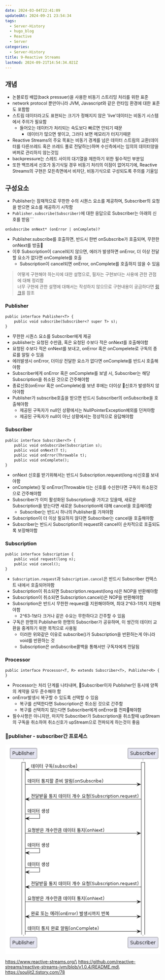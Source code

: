 ```yaml
---
date: 2024-03-04T22:41:09
updatedAt: 2024-09-21 23:54:34
tags:
  - Server-History
  - hugo_blog
  - Reactive
  - Server
categories:
  - Server-History
title: 9-Reactive Streams
lastmod: 2024-09-21T14:54:34.021Z
---
```

## 개념

* 논블로킹 배압(back pressuer)을 사용한 비동기 스트리밍 처리를 위한 표준
* network protocol 뿐만아니라 JVM, Javascript와 같은 런타임 환경에 대한 표준도 포함함
* 스트림 데이터라고도 표현되는 크기가 정해지지 않은 'live'데이터는 비동기 시스템에서 주의가 필요함
  * 들어오는 데이터가 처리되는 속도보다 빠르면 안되기 때문
    * 데이터가 많으면 쌓이고, 그러다 보면 메모리가 터지기때문
* Reactive Streams의 주요 목표는 비동기 경계를 넘은 데이터 스트림의 교환(데이터를 다른쓰레드 혹은 쓰레드 풀로 전달하는)하며 수신측에서는 임의의 데이터양을 버퍼로 관리하지 않는것임
* backpressure는 스레드 사이의 대기열을 제한하기 위한 필수적인 부분임
* 또한 백프레셔 신호가 동기식일 경우 비동기 처리의 이점이 없어지기에, Reactive Streams의 구현은 모든측면에서 비차단, 비동기식으로 구성되도록 주의를 기울임

## 구성요소

* Publisher는 잠재적으로 무한한 수의 시퀀스 요소를 제공하며, Subscriber의 요청을 받으면 요소를 제공하기 시작함
* `Publisher.subscribe(Subscriber)`에 대한 응답으로 Subscriber는 아래의 신호를 받음\`\`\`

```
onSubscribe onNext* (onError | onComplete)?
```

* Publisher.subscribe를 호출하면, 반드시 한번 onSubscribe가 호출되며, 무한한 onNext를 방출
* 이후 Subscription이 cancel되지 않으면, 에러가 발생하면 onError, 더 이상 전달할 요소가 없다면 onComplete를 호출
  * Subscription이 cancel되면 onError, onComplete를 호출하지 않을 수 있음

> 어떻게 구현해야 하는지에 대한 설명으로, 필자는 구현보다는 사용에 관한 관점에 대해 정리함\
> 너무 구현에 관한 설명에 대해서는 작성하지 않으므로 구현내용이 궁금하다면 [링크](https://github.com/reactive-streams/reactive-streams-jvm/blob/v1.0.4/README.md)를 참조

### Publisher

```
public interface Publisher<T> {
    public void subscribe(Subscriber<? super T> s);
}
```

* 무한한 시퀀스 요소를 Subscriber에게 제공
* publisher는 요청된 수만큼, 혹은 요청된 수보다 적은 onNext를 호출해야함
* 요청된 수보다 적은 onNext를 보내고, onError 혹은 onCompelete로 구독의 종료를 알릴 수 있음
* 에러발생시 onError, 더이상 전달한 요소가 없다면 onComplete를 반드시 호출해야함
* Subscriber에게 onError 혹은 onComplete를 보낼 시, Subscriber는 해당 Subscription을 취소된 것으로 간주해야함
* 종료신호(onError 혹은 onComplete)를 보낸 후에는 더이상 신호가 발생하지 않아야함
* Publisher가 subscribe호출을 받으면 반드시 Subscriber의 onSubscribe을 호출해야함
  * 제공된 구독자가 null인 상황에서는 NullPointerException예외를 던져야함
  * 제공된 구독자가 null이 아닌 상황에서는 정상적으로 응답해야함

### Subscriber

```
public interface Subscriber<T> {
    public void onSubscribe(Subscription s);
    public void onNext(T t);
    public void onError(Throwable t);
    public void onComplete();
}
```

* onNext 신호를 받기위해서는 반드시 Subscription.request(long n)신호를 보내야함
* onComplete() 및 onError(Throwable t)는 신호를 수신한다면 구독이 취소된것으로 간주해야함
* Subscriber가 이미 활성화된 Subscription을 가지고 있을때, 새로운 Subscription을 받는다면 새로운 Subscription에 대해 cancel을 호출해야함
  * Subscriber는 반드시 하나의 Publisher를 가져야함
* Subscription이 더 이상 필요하지 않다면 Subscriber는 cancel을 호출해야함
* Subscriber는 반드시 Subscription의 request와 cancel이 순차적으로 호출되도록 보장해야함

### Subscription

```
public interface Subscription {
    public void request(long n);
    public void cancel();
}
```

* `Subscription.request`과 `Subscription.cancel`은 반드시 Subscriber 컨택스트 내에서 호출되어야함
* Subscription이 취소되면 Subscription.request(long n)은 NOP을 반환해야함
* Subscription이 취소되면 Subscription.cancel()은 NOP을 반환해야함
* Subscription은 반드시 무한한 request를 지원해야하며, 최대 2^63-1까지 지원해야함
  * 2^63-1보다 크거나 같은 수요는 무한하다고 간주할 수 있음
* 구독은 한명의 Publisher와 한명의 Subscriber가 공유하며, 이 쌍간의 데이터 교환을 중계하기 위한 목적으로 사용됨
  * 이러한 위와같은 이유로 subscribe()가 Subscription을 반환하는게 아니라 void를 반환하는 것
  * Subscription은 onSubscribe콜백을 통해서만 구독자에게 전달됨

### Processor

```
public interface Processor<T, R> extends Subscriber<T>, Publisher<R> {
}
```

* Processor는 처리 단계를 나타내며, Subscriber이자 Publisher인 동시에 양쪽의 계약을 모두 준수해야 함
* onError발생시 복구할 수 있도록 선택할 수 있음
  * 복구를 선택한다면 Subscription은 취소된 것으로 간주함
  * 복구를 선택하지 않는다면 Subscriber에게 onError를 전파해야함
* 필수사항은 아니지만, 마지막 Subscriber가 Subscription을 취소할때 upStream의 구독을 취소하여 취소신호가 upStream으로 전파되게 하는것이 좋음

### publisher - subscriber간 프로세스

![center|400](/image/real-resource-image/Pasted%20image%2020231218205808.png)

https://www.reactive-streams.org/\
https://github.com/reactive-streams/reactive-streams-jvm/blob/v1.0.4/README.md\
https://souljit2.tistory.com/78
